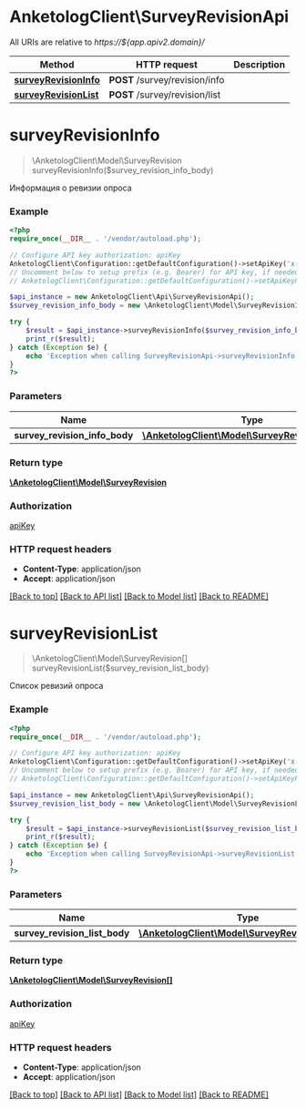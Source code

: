 # AnketologClient\SurveyRevisionApi

All URIs are relative to *https://${app.apiv2.domain}/*

Method | HTTP request | Description
------------- | ------------- | -------------
[**surveyRevisionInfo**](SurveyRevisionApi.md#surveyRevisionInfo) | **POST** /survey/revision/info | 
[**surveyRevisionList**](SurveyRevisionApi.md#surveyRevisionList) | **POST** /survey/revision/list | 


# **surveyRevisionInfo**
> \AnketologClient\Model\SurveyRevision surveyRevisionInfo($survey_revision_info_body)



Информация о ревизии опроса

### Example
```php
<?php
require_once(__DIR__ . '/vendor/autoload.php');

// Configure API key authorization: apiKey
AnketologClient\Configuration::getDefaultConfiguration()->setApiKey('x-anketolog-apikey', 'YOUR_API_KEY');
// Uncomment below to setup prefix (e.g. Bearer) for API key, if needed
// AnketologClient\Configuration::getDefaultConfiguration()->setApiKeyPrefix('x-anketolog-apikey', 'Bearer');

$api_instance = new AnketologClient\Api\SurveyRevisionApi();
$survey_revision_info_body = new \AnketologClient\Model\SurveyRevisionInfoBody(); // \AnketologClient\Model\SurveyRevisionInfoBody | 

try {
    $result = $api_instance->surveyRevisionInfo($survey_revision_info_body);
    print_r($result);
} catch (Exception $e) {
    echo 'Exception when calling SurveyRevisionApi->surveyRevisionInfo: ', $e->getMessage(), PHP_EOL;
}
?>
```

### Parameters

Name | Type | Description  | Notes
------------- | ------------- | ------------- | -------------
 **survey_revision_info_body** | [**\AnketologClient\Model\SurveyRevisionInfoBody**](../Model/\AnketologClient\Model\SurveyRevisionInfoBody.md)|  |

### Return type

[**\AnketologClient\Model\SurveyRevision**](../Model/SurveyRevision.md)

### Authorization

[apiKey](../../README.md#apiKey)

### HTTP request headers

 - **Content-Type**: application/json
 - **Accept**: application/json

[[Back to top]](#) [[Back to API list]](../../README.md#documentation-for-api-endpoints) [[Back to Model list]](../../README.md#documentation-for-models) [[Back to README]](../../README.md)

# **surveyRevisionList**
> \AnketologClient\Model\SurveyRevision[] surveyRevisionList($survey_revision_list_body)



Список ревизий опроса

### Example
```php
<?php
require_once(__DIR__ . '/vendor/autoload.php');

// Configure API key authorization: apiKey
AnketologClient\Configuration::getDefaultConfiguration()->setApiKey('x-anketolog-apikey', 'YOUR_API_KEY');
// Uncomment below to setup prefix (e.g. Bearer) for API key, if needed
// AnketologClient\Configuration::getDefaultConfiguration()->setApiKeyPrefix('x-anketolog-apikey', 'Bearer');

$api_instance = new AnketologClient\Api\SurveyRevisionApi();
$survey_revision_list_body = new \AnketologClient\Model\SurveyRevisionListBody(); // \AnketologClient\Model\SurveyRevisionListBody | 

try {
    $result = $api_instance->surveyRevisionList($survey_revision_list_body);
    print_r($result);
} catch (Exception $e) {
    echo 'Exception when calling SurveyRevisionApi->surveyRevisionList: ', $e->getMessage(), PHP_EOL;
}
?>
```

### Parameters

Name | Type | Description  | Notes
------------- | ------------- | ------------- | -------------
 **survey_revision_list_body** | [**\AnketologClient\Model\SurveyRevisionListBody**](../Model/\AnketologClient\Model\SurveyRevisionListBody.md)|  |

### Return type

[**\AnketologClient\Model\SurveyRevision[]**](../Model/SurveyRevision.md)

### Authorization

[apiKey](../../README.md#apiKey)

### HTTP request headers

 - **Content-Type**: application/json
 - **Accept**: application/json

[[Back to top]](#) [[Back to API list]](../../README.md#documentation-for-api-endpoints) [[Back to Model list]](../../README.md#documentation-for-models) [[Back to README]](../../README.md)

